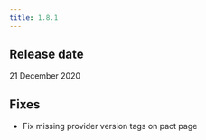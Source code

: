 ```yaml
---
title: 1.8.1
---
```


## Release date

21 December 2020

## Fixes

* Fix missing provider version tags on pact page
